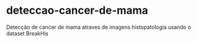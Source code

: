 # deteccao-cancer-de-mama
Detecção de cancer de mama atraves de imagens histopatologia usando o dataset BreakHis
